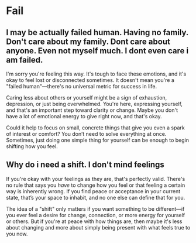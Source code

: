 # Fail

## I may be actually failed human. Having no family. Don't care about my family. Dont care about anyone. Even not myself much. I dont even care i am failed.

I'm sorry you're feeling this way. It's tough to face these emotions, and it's okay to feel lost or disconnected sometimes. It doesn't mean you're a "failed human"—there's no universal metric for success in life.

Caring less about others or yourself might be a sign of exhaustion, depression, or just being overwhelmed. You're here, expressing yourself, and that's an important step toward clarity or change. Maybe you don't have a lot of emotional energy to give right now, and that's okay.

Could it help to focus on small, concrete things that give you even a spark of interest or comfort? You don’t need to solve everything at once. Sometimes, just doing one simple thing for yourself can be enough to begin shifting how you feel.

## Why do i need a shift. I don't mind feelings

If you're okay with your feelings as they are, that's perfectly valid. There's no rule that says you _have_ to change how you feel or that feeling a certain way is inherently wrong. If you find peace or acceptance in your current state, that’s your space to inhabit, and no one else can define that for you.

The idea of a "shift" only matters if you want something to be different—if you ever feel a desire for change, connection, or more energy for yourself or others. But if you're at peace with how things are, then maybe it's less about changing and more about simply being present with what feels true to you now.
